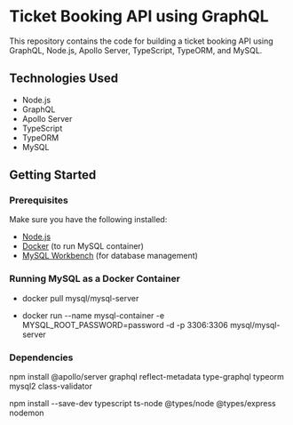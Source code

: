 # Ticket Booking API using GraphQL

This repository contains the code for building a ticket booking API using GraphQL, Node.js, Apollo Server, TypeScript, TypeORM, and MySQL. 

## Technologies Used

- Node.js
- GraphQL
- Apollo Server
- TypeScript
- TypeORM
- MySQL

## Getting Started

### Prerequisites

Make sure you have the following installed:

- [Node.js](https://nodejs.org/) 
- [Docker](https://www.docker.com/get-started) (to run MySQL container)
- [MySQL Workbench](https://www.mysql.com/products/workbench/) (for database management)


### Running MySQL as a Docker Container

- docker pull mysql/mysql-server

- docker run --name mysql-container -e MYSQL_ROOT_PASSWORD=password -d -p 3306:3306 mysql/mysql-server


### Dependencies

npm install @apollo/server graphql reflect-metadata type-graphql typeorm mysql2 class-validator

npm install --save-dev typescript ts-node @types/node @types/express nodemon

